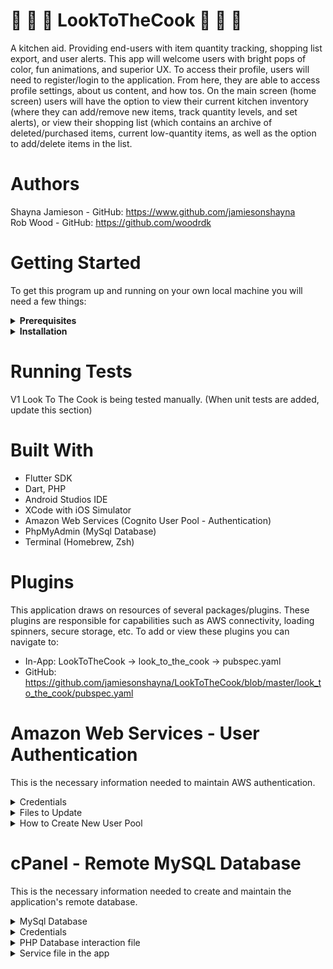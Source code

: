 # :pizza: :hamburger: :doughnut: LookToTheCook :doughnut: :hamburger: :pizza:
A kitchen aid. Providing end-users with item quantity tracking, shopping list
export, and user alerts. This app will welcome users with bright pops of color, fun animations,
and superior UX. To access their profile, users will need to register/login to the application. From
here, they are able to access profile settings, about us content, and how tos. On the main
screen (home screen) users will have the option to view their current kitchen inventory (where
they can add/remove new items, track quantity levels, and set alerts), or view their shopping list
(which contains an archive of deleted/purchased items, current low-quantity items, as well as
the option to add/delete items in the list.

# Authors
Shayna Jamieson - GitHub: <https://www.github.com/jamiesonshayna> <br>
Rob Wood - GitHub: <https://github.com/woodrdk>

# Getting Started 
To get this program up and running on your own local machine you will need a few things:

<details>
  <summary><strong>Prerequisites</strong></summary>
  
:small_orange_diamond: Windows:
> Operating Systems: Windows 7 SP1 or later (64-bit) <br>
> Disk Space: 400 MB (does not include disk space for IDE/tools). <br>
> Tools: Flutter depends on these tools being available in your environment. <br>
> Windows PowerShell 5.0 or newer (this is pre-installed with Windows 10) <br>
> Git for Windows 2.x, with the Use Git from the Windows Command Prompt option. <br>
> If Git for Windows is already installed, make sure you can run git commands from the command prompt or PowerShell.

:small_orange_diamond: Mac:
> Operating Systems: macOS (64-bit) <br>
> Disk Space: 700 MB (does not include disk space for IDE/tools). <br>
> Tools: Flutter depends on these command-line tools being available in your environment.
bash, curl, git 2.x, mkdir, rm, unzip, which

:small_orange_diamond: Linux:
> Operating Systems: Linux (64-bit) <br>
> Disk Space: 600 MB (does not include disk space for IDE/tools). <br>
> Tools: Flutter depends on these command-line tools being available in your environment.
bash, curl, git 2.x, mkdir, rm, unzip, which, xz-utils <br>
> Shared libraries: Flutter test command depends on this library being available in your environment.
libGLU.so.1 - provided by mesa packages such as libglu1-mesa on Ubuntu/Debian

  </details>
  
  <details>
    <summary><strong>Installation</strong></summary>
  
:small_orange_diamond: Step 1:
> Naviagte to https://flutter.dev/docs/get-started/install
this takes you to Flutter's installation page. From here select which type of operating system  you would like to install on.
  
:small_orange_diamond: Step 2:
> Depending on which operating system you have chosen you will be directed to the correct Flutter installation page. Start at the top of the page and follow all set-up instructions (if you are using a mac you will also need to download XCode - instructions provided). On this page you will also be setting up your iOS simulator (by-product of XCode), Android Emulator (through Android Studios), and getting flutter completely set up on your local machine.

> Windows: https://flutter.dev/docs/get-started/install/windows <br>
> Linux: https://flutter.dev/docs/get-started/install/linux <br>
> Mac: https://flutter.dev/docs/get-started/install/macos

:small_orange_diamond: Step 3:
> After installing the Flutter SDK users can normally choose between using Visual Studio Code as an editor or Android Studios/IntelliJ. This project is done and set up with Android Studios. To install Android Studio, flutter.dev has provided more information https://flutter.dev/docs/get-started/editor. Here you will be taken through steps to setup Android Studio. Once that has been installed, on the same page there are instructions on how to install the Flutter and Dart plugins that are needed for this project.

:small_orange_diamond: Step 4:
> If you would like to confirm successful implementation of steps 1-3 navigate to https://flutter.dev/docs/get-started/test-drive, for a full list of steps on testing a basic application.

:small_orange_diamond: Step 5:
> To get started working on this repo on your personal machine after successful installation of all needed tools- navigate to the directory you would like to put the application and paste the following code into your terminal/bash.

```console
foo@bar:~$ git clone https://github.com/jamiesonshayna/LookToTheCook.git
```

</details>

# Running Tests
V1 Look To The Cook is being tested manually. 
(When unit tests are added, update this section)

# Built With
- Flutter SDK
- Dart, PHP
- Android Studios IDE
- XCode with iOS Simulator
- Amazon Web Services (Cognito User Pool - Authentication)
- PhpMyAdmin (MySql Database)
- Terminal (Homebrew, Zsh)

# Plugins
This application draws on resources of several packages/plugins. These plugins are responsible for capabilities such as AWS connectivity, loading spinners, secure storage, etc. To add or view these plugins you can navigate to:

- In-App: LookToTheCook -> look_to_the_cook -> pubspec.yaml
- GitHub: https://github.com/jamiesonshayna/LookToTheCook/blob/master/look_to_the_cook/pubspec.yaml


# Amazon Web Services - User Authentication
This is the necessary information needed to maintain AWS authentication.

<details>
  <summary>Credentials</summary>
  
  - if you make a new user pool these lines need to be updated in the code base. Files to update are included below.
  
  ```dart
  // USER POOL ID
  final String userPoolID = 'XX-XXXX-XXXXXXXXXXX';
  // CLIENT ID
  final String clientID = 'XXXXXXXXXXXXXXXXXXXX';
  ```

  </details>
  
<details>
  <summary>Files to Update</summary>
  
  - file path: LookToTheCook -> look_to_the_cook -> lib -> classes
  
    - delete_account_class.dart
    - login_logout_class.dart
    - registration_class.dart
    - reset_password_class.dart
    - forgot_password_class.dart
  
  </details>

<details>
  <summary>How to Create New User Pool</summary>
  
  - To make a new user pool you should use the step-by-step setup wizard on AWS. There are a few things to keep in mind that
  are required for the V1 application to authenticate successfully.
  
    - Attributes: choose allow email addresses, only require name
    - Policies (require): minimum length 8, uppercase characters, lowercase letters, and at least one number
    - MFA Verification: choose verify with email
    - Message Customization: choose cognito default
    - App Client: make sure you set an app client (this is used above for the code base as 'clientID').
  
  </details>
  
  # cPanel - Remote MySQL Database

This is the necessary information needed to create and maintain the application's remote database.
<details>
  <summary>MySql Database </summary>
	
- Database is currently on a student tier server
- If database is to be changed locations we will need to create a Mysql database
- Connect to the database through a php file using a credentials file hosted on the server

</details>
<details>
  <summary>Credentials</summary>
	
- This file will allow you to connect the php file to the database
   
   ```dart
    $username = '';
    $password = '';
    $hostname = 'localhost';
    $database =  '';
    $cnxn = @mysqli_connect($hostname, $username, $password, $database)
    or die("Connection error: ".mysqli_connect_error());
   ```
       
</details>
<details>
  <summary>PHP Database interaction file</summary>
	
- This file will allow you to interact with the database from the app and run queries
	
   ```dart
	require('/home/XXXXXX/XXXXX.php'); // the credentials file
   ```
       
</details>
<details>
  <summary>Service file in the app</summary>
	
- This file will allow you to interact with the database from the PHP database query file
- This code is required to talk to the php file through the app

   ```dart
	import 'dart:convert';
	import 'package:http/http.dart' as http;

	import 'package:look_to_the_cook/classes/Inventory.dart';
	import 'package:look_to_the_cook/classes/secure_storage_class.dart';

	class Services {
	// variable to access the database file
	static const ROOT = 'https://xxxx.xxxxx.com/xxxx.php';
  
   ```

     
       
</details>

